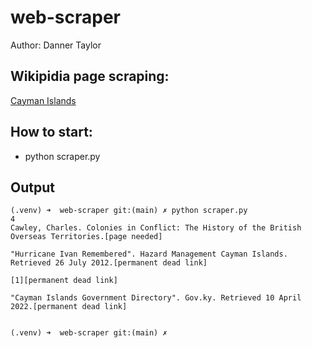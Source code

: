 # web-scraper


Author: Danner Taylor


## Wikipidia page scraping: 

[Cayman Islands](https://en.wikipedia.org/wiki/Cayman_Islands)

## How to start:

- python scraper.py

## Output

    (.venv) ➜  web-scraper git:(main) ✗ python scraper.py
    4
    Cawley, Charles. Colonies in Conflict: The History of the British Overseas Territories.[page needed]
    
    "Hurricane Ivan Remembered". Hazard Management Cayman Islands. Retrieved 26 July 2012.[permanent dead link]
    
    [1][permanent dead link]
    
    "Cayman Islands Government Directory". Gov.ky. Retrieved 10 April 2022.[permanent dead link]
    
    
    (.venv) ➜  web-scraper git:(main) ✗ 